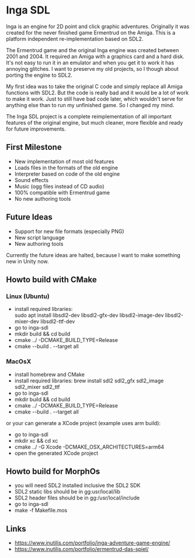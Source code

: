 # Inga SDL

Inga is an engine for 2D point and click graphic adventures. Originally it was created for the never finished game Ermentrud on the Amiga. This is a platform independent re-implementation based on SDL2.

The Ermentrud game and the original Inga engine was created between 2001 and 2004. It required an Amiga with a graphics card and a hard disk. It's not easy to run it in an emulator and when you get it to work it has annoying glitches. I want to preserve my old projects, so I though about porting the engine to SDL2.

My first idea was to take the original C code and simply replace all Amiga functions with SDL2. But the code is really bad and it would be a lot of work to make it work. Just to still have bad code later, which wouldn't serve for anything else than to run my unfinished game. So I changed my mind.

The Inga SDL project is a complete reimplementation of all important features of the original engine, but much cleaner, more flexible and ready for future improvements.

## First Milestone

- New implementation of most old features
- Loads files in the formats of the old engine
- Interpreter based on code of the old engine
- Sound effects
- Music (ogg files instead of CD audio)
- 100% compatible with Ermentrud game
- No new authoring tools

## Future Ideas

- Support for new file formats (especially PNG)
- New script language
- New authoring tools

Currently the future ideas are halted, because I want to make something new in Unity now.

## Howto build with CMake

### Linux (Ubuntu)
- install required libraries:  
  sudo apt install libsdl2-dev libsdl2-gfx-dev libsdl2-image-dev libsdl2-mixer-dev libsdl2-ttf-dev
- go to inga-sdl
- mkdir build && cd build
- cmake ../ -DCMAKE_BUILD_TYPE=Release
- cmake --build . --target all

### MacOsX
- install homebrew and CMake
- install required libraries:
  brew install sdl2 sdl2_gfx sdl2_image sdl2_mixer sdl2_ttf
- go to inga-sdl
- mkdir build && cd build
- cmake ../ -DCMAKE_BUILD_TYPE=Release
- cmake --build . --target all  
  
or your can generate a XCode project (example uses arm build):
- go to inga-sdl
- mkdir xc && cd xc
- cmake ../ -G Xcode -DCMAKE_OSX_ARCHITECTURES=arm64
- open the generated XCode project

## Howto build for MorphOs
- you will need SDL2 installed inclusive the SDL2 SDK
- SDL2 static libs should be in gg:usr/local/lib
- SDL2 header files should be in gg:/usr/local/include
- go to inga-sdl
- make -f Makefile.mos

## Links

- https://www.inutilis.com/portfolio/inga-adventure-game-engine/
- https://www.inutilis.com/portfolio/ermentrud-das-spiel/
